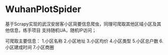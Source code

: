 # WuhanPlotSpider
基于Scrapy实现的武汉安居客小区简要信息爬虫，同理可爬取其他区域小区及其他信息，练手项目
支持随机UA，随机IP访问；

可爬取主要信息：
1.小区名称
2.小区地址
3.小区均价
4.小区类型
5.小区总户数
6.小区建成时间
7.小区商圈
